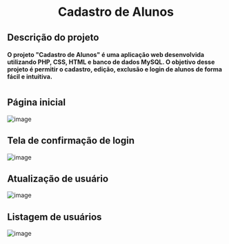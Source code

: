 <h1 align="center"> Cadastro de Alunos </h1>  

## Descrição do projeto
#### O projeto "Cadastro de Alunos" é uma aplicação web desenvolvida utilizando PHP, CSS, HTML e banco de dados MySQL. O objetivo desse projeto é permitir o cadastro, edição, exclusão e login de alunos de forma fácil e intuitiva.
#
## Página inicial
![image](https://github.com/diegosilvaas/CadastroAlunos/assets/122392637/34e64873-06a1-4dad-8d07-11040cd8b306)
## Tela de confirmação de login
![image](https://github.com/diegosilvaas/CadastroAlunos/assets/122392637/1f7f1c78-5cd0-4e8b-89d2-a0748df95280)
## Atualização de usuário
![image](https://github.com/diegosilvaas/CadastroAlunos/assets/122392637/8d1b4f36-9302-4434-8206-c1bc8e13b678)
## Listagem de usuários
![image](https://github.com/diegosilvaas/CadastroAlunos/assets/122392637/b0afb68a-2902-4c8b-8e52-c743e93dc59d)
